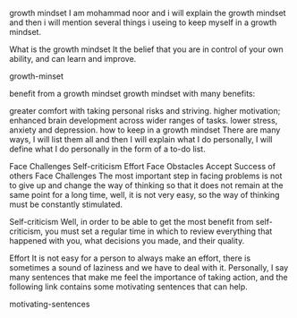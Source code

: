 growth mindset
I am mohammad noor and i will explain the growth mindset and then i will mention several things i useing to keep myself in a growth mindset.

What is the growth mindset
It the belief that you are in control of your own ability, and can learn and improve.

growth-minset

benefit from a growth mindset
growth mindset with many benefits:

greater comfort with taking personal risks and striving.
higher motivation; enhanced brain development across wider ranges of tasks.
lower stress, anxiety and depression.
how to keep in a growth mindset
There are many ways, I will list them all and then I will explain what I do personally, I will define what I do personally in the form of a to-do list.

 Face Challenges
 Self-criticism
 Effort
 Face Obstacles
 Accept Success of others
Face Challenges
The most important step in facing problems is not to give up and change the way of thinking so that it does not remain at the same point for a long time, well, it is not very easy, so the way of thinking must be constantly stimulated.

Self-criticism
Well, in order to be able to get the most benefit from self-criticism, you must set a regular time in which to review everything that happened with you, what decisions you made, and their quality.

Effort
It is not easy for a person to always make an effort, there is sometimes a sound of laziness and we have to deal with it. Personally, I say many sentences that make me feel the importance of taking action, and the following link contains some motivating sentences that can help.

motivating-sentences
